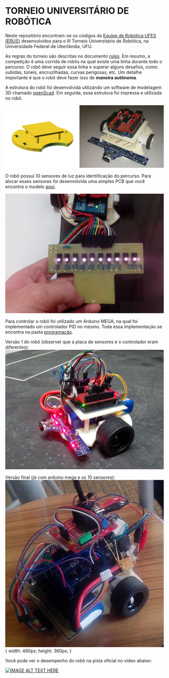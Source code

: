 # TORNEIO UNIVERSITÁRIO DE ROBÓTICA 

Neste repositório encontram-se os códigos da [Equipe de Robótica UFES (ERUS)](http://www.erus.ufes.br/) desenvolvidos para o III Torneio Universitário de Robótica, na Universidade Federal de Uberlândia, UFU.

As regras do torneio são descritas no documento [rules](https://github.com/paaatcha/TUR/blob/master/rules.pdf). Em resumo, a competição é uma corrida de robôs na qual existe uma linha durante todo o percurso. O robô deve seguir essa linha e superar alguns desafios, como: subidas, túneis, encruzilhadas, curvas perigosas, etc. Um detalhe importante é que o robô deve fazer isso de **maneira autônoma**.

A estrutura do robô foi desenvolvida utilizando um software de modelagem 3D chamado [openScad](http://www.openscad.org/). Em seguida, essa estrutura foi impressa e utilizada no robô.

![Estrutra](https://github.com/paaatcha/TUR/blob/master/img/modelo-real.png?raw=true)

O robô possui 10 sensores de luz para identificação do percurso. Para alocar esses sensores foi desenvolvida uma simples PCB que você encontra o modelo [aqui](http://github.com/paaatcha/TUR/eletronica). 

![Sensores](https://github.com/paaatcha/TUR/blob/master/img/placa.jpg?raw=true)


Para controlar o robô foi utilizado um Arduino MEGA, na qual foi implementado um controlador PID no mesmo. Toda essa implementação se encontra na pasta [programação](https://github.com/paaatcha/TUR/tree/master/programacao).

Versão 1 do robô (observer que a placa de sensores e o controlador eram diferentes):
![Versao 1](https://github.com/paaatcha/TUR/blob/master/img/1versao.jpg?raw=true)

Versão final (já com arduino mega e os 10 sensores):
![Versao final](https://github.com/paaatcha/TUR/blob/master/img/versao-final.jpg?raw=true){ width: 480px; height: 360px; }




Você pode ver o desempenho do robô na pista oficial no vídeo abaixo:

[![IMAGE ALT TEXT HERE](https://img.youtube.com/vi/wrlccVcyYqc/0.jpg)](https://www.youtube.com/watch?v=wrlccVcyYqc)



